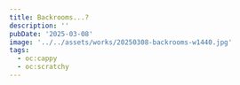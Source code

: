 ```yaml
---
title: Backrooms...?
description: ''
pubDate: '2025-03-08'
image: '../../assets/works/20250308-backrooms-w1440.jpg'
tags:
  - oc:cappy
  - oc:scratchy
---
```

